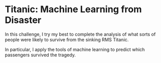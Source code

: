 # Titanic: Machine Learning from Disaster
In this challenge, I try my best to complete the analysis of what sorts of 
people were likely to survive from the sinking RMS Titanic. 

In particular, I apply the tools of machine learning to predict which 
passengers survived the tragedy.
